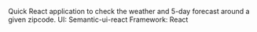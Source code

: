 Quick React application to check the weather and 5-day forecast around a given zipcode.
UI: Semantic-ui-react
Framework: React
